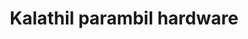 ---
title: "Kalathil parambil hardware"
url: /vaduthala-kochi/kalathil-parambil-hardware/
shop: Eisenwaren
---